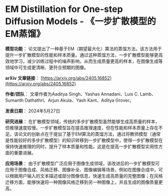 # EM Distillation for One-step Diffusion Models - 《一步扩散模型的EM蒸馏》

**模型功能**：
论文提出了一种基于EM（期望最大化）算法的蒸馏方法，该方法用于提升一步扩散模型的性能和样本质量。通过这种蒸馏方法，一步扩散模型能够更高效地学习，减少训练过程中的噪声影响，从而生成质量更高的样本，在图像生成等领域中可生成更清晰、更符合预期的图像。

**arXiv 文章链接**：
[https://arxiv.org/abs/2405.16852](https://arxiv.org/abs/2405.16852)

**作者/团队**：
文章作者为Aaditya Singh、Yashas Annadani、Luis C. Lamb、Sumanth Dathathri、Arjun Akula、Yash Kant、Aditya Grover。

**发表日期**：
2024年5月27日

**研究进展**：
在扩散模型领域，传统的多步扩散模型虽然能够生成高质量的样本，但推理速度较慢。一步扩散模型旨在提高推理速度，但在性能和样本质量上存在不足。该论文的创新点在于提出了基于EM算法的蒸馏方法，通过将教师模型（通常是性能较好的多步扩散模型）的知识转移到一步扩散模型中，使得一步扩散模型在保持快速推理的同时，提升了样本质量和性能。这是在提高一步扩散模型实用性方面的重要进展。

**应用场景**：
由于扩散模型广泛应用于图像生成领域，该改进后的一步扩散模型可应用于图像合成、风格迁移、图像补全、图像编辑等场景。例如在图像合成中，可以根据用户输入的文本描述或部分图像信息，快速生成高质量的完整图像；在风格迁移方面，能够快速将一种图像风格迁移到另一种图像上，并且生成的图像质量更高。